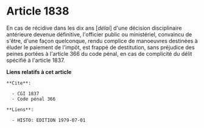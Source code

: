 # Article 1838

En cas de récidive dans les dix ans [*délai*] d'une décision disciplinaire antérieure devenue définitive, l'officier public
ou ministériel, convaincu de s'être, d'une façon quelconque, rendu complice de manoeuvres destinées à éluder le paiement de
l'impôt, est frappé de destitution, sans préjudice des peines portées à l'article 366 du code pénal, en cas de complicité du
délit spécifié à l'article 1837.

**Liens relatifs à cet article**

	**Cite**:

	  - CGI 1837
	  - Code pénal 366

	**Liens**:

	  - HISTO: EDITION 1979-07-01
